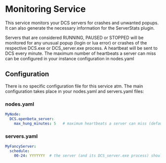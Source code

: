 # Monitoring Service
This service monitors your DCS servers for crashes and unwanted popups. It can also generate the necessary information
for the ServerStats plugin.

Servers that are considered RUNNING, PAUSED or STOPPED will be monitored for any unusual popup (login or lua error) or
crashes of the respective DCS.exe or DCS_server.exe process. A heartbeat will be sent to DCS every minute. The maximum
number of heartbeats a server can miss can be configured in your instance configuration in nodes.yaml

## Configuration
There is no specific configuration file for this service atm. The main configuration takes place in your nodes.yaml
and servers.yaml files:

### nodes.yaml
```yaml
MyNode:
  DCS.openbeta_server:
    max_hung_minutes: 5   # maximum heartbeats a server can miss (default: 3)
```

### servers.yaml
```yaml
MyFancyServer:
  schedule:
    00-24: YYYYYYY  # the server (and its DCS_server.exe process) should run 24x7
```
